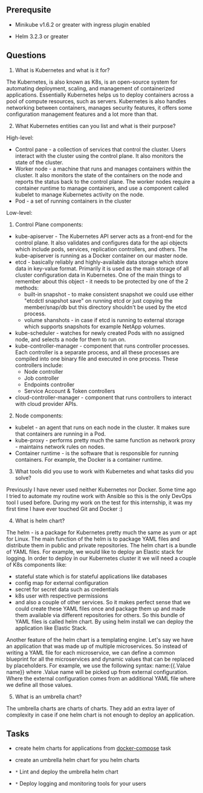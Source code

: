 ## Prerequsite

* Minikube v1.6.2 or greater with ingress plugin enabled

* Helm 3.2.3 or greater

## Questions

1. What is Kubernetes and what is it for?

The Kubernetes, is also known as K8s, is an open-source system for automating deployment, scaling, and management of containerized applications. Essentially Kubernetes helps us to deploy containers across a pool of compute resources, such as servers. Kubernetes is also handles networking between containers, manages security features, it offers some configuration management features and a lot more than that.  

2. What Kubernetes entities can you list and what is their purpose?

High-level:

- Control pane - a collection of services that control the cluster. Users interact with the cluster using the control plane. It also monitors the state of the cluster.  
- Worker node - a machine that runs and manages containers within the cluster. It also monitors the state of the containers on the node and reports the status back to the control plane. The worker nodes require a container runtime to manage containers, and use a component called kubelet to manage Kubernetes activity on the node.   
- Pod - a set of running containers in the cluster

Low-level:

1) Control Plane components:

- kube-apiserver - The Kubernetes API server acts as a front-end for the control plane. It also validates and configures data for the api objects which include pods, services, replication controllers, and others. The kube-apiserver is running as a Docker container on our master node.
- etcd - basically reliably and highly-available data storage which store data in key-value format. Primarily it is used as the main storage of all cluster configuration data in Kubernetes. One of the main things to remember about this object - it needs to be protected by one of the 2 methods:
   - built-in snapshot - to make consistent snapshot we could use either "etcdctl snapshot save" on running etcd or just copying the member/snap/db but this directory shouldn't be used by the etcd process. 
   - volume shanshots - in case if etcd is running to external storage which supports snapshots for example NetApp volumes. 
- kube-scheduler - watches for newly created Pods with no assigned node, and selects a node for them to run on.
- kube-controller-manager - component that runs controller processes. Each controller is a separate process, and all these processes are compiled into one binary file and executed in one process. These controllers include:
   - Node controller
   - Job controller
   - Endpoints controller
   - Service Account & Token controllers
- cloud-controller-manager - component that runs controllers to interact with cloud provider APIs.

2) Node components:

- kubelet - an agent that runs on each node in the cluster. It makes sure that containers are running in a Pod.
- kube-proxy - performs pretty much the same function as network proxy - maintains network rules on nodes.
- Container runtime - is the software that is responsible for running containers. For example, the Docker is a container runtime. 

3. What tools did you use to work with Kubernetes and what tasks did you solve?

Previously I have never used neither Kubernetes nor Docker. Some time ago I tried to automate my routine work with Ansible so this is the only DevOps tool I used before. During my work on the test for this internship, it was my first time I have ever touched Git and Docker :)      

4. What is helm chart?

The helm - is a package for Kubernetes pretty much the same as yum or apt for Linux. The main function of the helm is to package YAML files and distribute them in public and private repositories. 
The helm chart is a bundle of YAML files. For example, we would like to deploy an Elastic stack for logging. In order to deploy in our Kubernetes cluster it we will need a couple of K8s components like: 
- stateful state which is for stateful applications like databases
- config map for external configuration
- secret for secret data such as credentials
- k8s user with respective permissions
- and also a couple of other services. 
So it makes perfect sense that we could create these YAML files once and package them up and made them available via different repositories for others. So this bundle of YAML files is called helm chart. By using helm install <chart-name> we can deploy the application like Elastic Stack.  

Another feature of the helm chart is a templating engine. Let's say we have an application that was made up of multiple microservices. So instead of writing a YAML file for each microservice, we can define a common blueprint for all the microservices and dynamic values that can be replaced by placeholders. For example, we use the following syntax: name:{{.Value name}} where .Value name will be picked up from external configuration. Where the external configuration comes from an additional YAML file where we define all those values.

5. What is an umbrella chart?

The umbrella charts are charts of charts. They add an extra layer of complexity in case if one helm chart is not enough to deploy an application. 


## Tasks

* create helm charts for applications from [docker-compose](../03%20-%20docker-compose) task

* create an umbrella helm chart for you helm charts

* `*` Lint and deploy the umbrella helm chart

* `*` Deploy logging and monitoring tools for your users



